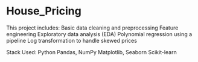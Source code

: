 # House_Pricing
This project includes:
Basic data cleaning and preprocessing
Feature engineering
Exploratory data analysis (EDA)
Polynomial regression using a pipeline
Log transformation to handle skewed prices

Stack Used:
Python
Pandas, NumPy
Matplotlib, Seaborn
Scikit-learn
